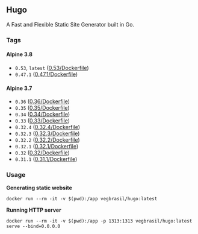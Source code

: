 ## Hugo

A Fast and Flexible Static Site Generator built in Go.

### Tags

#### Alpine 3.8

* `0.53`, `latest` ([0.53/Dockerfile](https://github.com/vegbrasil/dockerfiles/tree/master/hugo/0.53/Dockerfile))
* `0.47.1` ([0.47.1/Dockerfile](https://github.com/vegbrasil/dockerfiles/tree/master/hugo/0.47.1/Dockerfile))

#### Alpine 3.7

* `0.36` ([0.36/Dockerfile](https://github.com/vegbrasil/dockerfiles/tree/master/hugo/0.36/Dockerfile))
* `0.35` ([0.35/Dockerfile](https://github.com/vegbrasil/dockerfiles/tree/master/hugo/0.35/Dockerfile))
* `0.34` ([0.34/Dockerfile](https://github.com/vegbrasil/dockerfiles/tree/master/hugo/0.34/Dockerfile))
* `0.33` ([0.33/Dockerfile](https://github.com/vegbrasil/dockerfiles/tree/master/hugo/0.33/Dockerfile))
* `0.32.4` ([0.32.4/Dockerfile](https://github.com/vegbrasil/dockerfiles/tree/master/hugo/0.32.4/Dockerfile))
* `0.32.3` ([0.32.3/Dockerfile](https://github.com/vegbrasil/dockerfiles/tree/master/hugo/0.32.3/Dockerfile))
* `0.32.2` ([0.32.2/Dockerfile](https://github.com/vegbrasil/dockerfiles/tree/master/hugo/0.32.2/Dockerfile))
* `0.32.1` ([0.32.1/Dockerfile](https://github.com/vegbrasil/dockerfiles/tree/master/hugo/0.32.1/Dockerfile))
* `0.32` ([0.32/Dockerfile](https://github.com/vegbrasil/dockerfiles/tree/master/hugo/0.32/Dockerfile))
* `0.31.1` ([0.31.1/Dockerfile](https://github.com/vegbrasil/dockerfiles/tree/master/hugo/0.31.1/Dockerfile))

### Usage

**Generating static website**
```
docker run --rm -it -v $(pwd):/app vegbrasil/hugo:latest
```

**Running HTTP server**

```
docker run --rm -it -v $(pwd):/app -p 1313:1313 vegbrasil/hugo:latest serve --bind=0.0.0.0
```